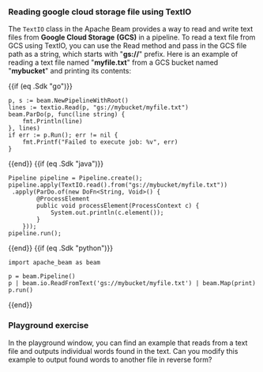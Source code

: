 <!--
Licensed under the Apache License, Version 2.0 (the "License");
you may not use this file except in compliance with the License.
You may obtain a copy of the License at

http://www.apache.org/licenses/LICENSE-2.0

Unless required by applicable law or agreed to in writing, software
distributed under the License is distributed on an "AS IS" BASIS,
WITHOUT WARRANTIES OR CONDITIONS OF ANY KIND, either express or implied.
See the License for the specific language governing permissions and
limitations under the License.
-->
### Reading google cloud storage file using TextIO

The `TextIO` class in the Apache Beam provides a way to read and write text files from **Google Cloud Storage** **(GCS)** in a pipeline. To read a text file from GCS using TextIO, you can use the Read method and pass in the GCS file path as a string, which starts with "**gs://**" prefix. Here is an example of reading a text file named "**myfile.txt**" from a GCS bucket named "**mybucket**" and printing its contents:

{{if (eq .Sdk "go")}}
```
p, s := beam.NewPipelineWithRoot()
lines := textio.Read(p, "gs://mybucket/myfile.txt")
beam.ParDo(p, func(line string) {
    fmt.Println(line)
}, lines)
if err := p.Run(); err != nil {
    fmt.Printf("Failed to execute job: %v", err)
}
```
{{end}}
{{if (eq .Sdk "java")}}
```
Pipeline pipeline = Pipeline.create();
pipeline.apply(TextIO.read().from("gs://mybucket/myfile.txt"))
 .apply(ParDo.of(new DoFn<String, Void>() {
        @ProcessElement
        public void processElement(ProcessContext c) {
            System.out.println(c.element());
        }
    }));
pipeline.run();
```
{{end}}
{{if (eq .Sdk "python")}}
```
import apache_beam as beam

p = beam.Pipeline()
p | beam.io.ReadFromText('gs://mybucket/myfile.txt') | beam.Map(print)
p.run()
```
{{end}}

### Playground exercise

In the playground window, you can find an example that reads from a text file and outputs individual words found in the text. Can you modify this example to output found words to another file in reverse form?